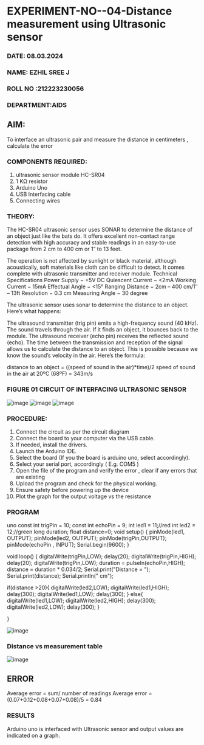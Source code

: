 # EXPERIMENT-NO--04-Distance measurement using Ultrasonic sensor
 ###  DATE: 08.03.2024
###  NAME: EZHIL SREE J
###  ROLL NO :212223230056
###  DEPARTMENT:AIDS
## AIM: 
To interface an ultrasonic pair and measure the distance in centimeters , calculate the error
 
### COMPONENTS REQUIRED:
1.	ultrasonic sensor module HC-SR04
2.	1 KΩ resistor 
3.	Arduino Uno 
4.	USB Interfacing cable 
5.	Connecting wires 


### THEORY: 
The HC-SR04 ultrasonic sensor uses SONAR to determine the distance of an object just like the bats do. It offers excellent non-contact range detection with high accuracy and stable readings in an easy-to-use package from 2 cm to 400 cm or 1” to 13 feet.

The operation is not affected by sunlight or black material, although acoustically, soft materials like cloth can be difficult to detect. It comes complete with ultrasonic transmitter and receiver module.
Technical Specifications
Power Supply − +5V DC
Quiescent Current − <2mA
Working Current − 15mA
Effectual Angle − <15°
Ranging Distance − 2cm – 400 cm/1″ – 13ft
Resolution − 0.3 cm
Measuring Angle − 30 degree

The ultrasonic sensor uses sonar to determine the distance to an object. Here’s what happens:

The ultrasound transmitter (trig pin) emits a high-frequency sound (40 kHz).
The sound travels through the air. If it finds an object, it bounces back to the module.
The ultrasound receiver (echo pin) receives the reflected sound (echo).
The time between the transmission and reception of the signal allows us to calculate the distance to an object. This is possible because we know the sound’s velocity in the air. Here’s the formula:

distance to an object = ((speed of sound in the air)*time)/2
speed of sound in the air at 20ºC (68ºF) = 343m/s

### FIGURE 01 CIRCUIT OF INTERFACING ULTRASONIC SENSOR 


![image](https://user-images.githubusercontent.com/36288975/166430594-5adb4ca9-5a42-4781-a7e6-7236b3766a85.png)
![image](https://github.com/nagaraj6618/Experiment--04-Interfacing-digital-output-with-arduino-ultrasonic-sensor/assets/127173574/686ad794-1ea9-4839-ae1d-e8d037aefae2)
![image](https://github.com/EzhilsreeJ/Experiment--04-Interfacing-digital-output-with-arduino-ultrasonic-sensor/assets/127173574/94f1cc2a-9bab-442a-b0bb-86e0230b72c1)




### PROCEDURE:
1.	Connect the circuit as per the circuit diagram 
2.	Connect the board to your computer via the USB cable.
3.	If needed, install the drivers.
4.	Launch the Arduino IDE.
5.	Select the board (If you the board is arduino uno, select accordingly).
6.	Select your serial port, accordingly ( E.g. COM5 )
7.	Open the file of the program  and verify the error , clear if any errors that are existing 
8.	Upload the program and check for the physical working. 
9.	Ensure safety before powering up the device 
10.	Plot the graph for the output voltage vs the resistance 


### PROGRAM 
uno
const int trigPin = 10;
const int echoPin = 9;
int led1 = 11;//red
int led2 = 12;//green
long duration;
float distance=0;
void setup()
{
  pinMode(led1, OUTPUT);
  pinMode(led2, OUTPUT);
  pinMode(trigPin,OUTPUT);
  pinMode(echoPin , INPUT);
  Serial.begin(9600);
}

void loop()
{
  digitalWrite(trigPin,LOW);
  delay(20);
  digitalWrite(trigPin,HIGH);
  delay(20);
  digitalWrite(trigPin,LOW);
  duration = pulseIn(echoPin,HIGH);
  distance = duration * 0.034/2;
  Serial.print("Distance = ");
  Serial.print(distance);
  Serial.println(" cm");
  
  if(distance >20){
    digitalWrite(led2,LOW);
  	digitalWrite(led1,HIGH);
    delay(300);
    digitalWrite(led1,LOW);
    delay(300);
  }
  else{
    digitalWrite(led1,LOW);
  	digitalWrite(led2,HIGH);
    delay(300);
    digitalWrite(led2,LOW);
    delay(300);
  }
  
}


![image](https://github.com/nagaraj6618/Experiment--04-Interfacing-digital-output-with-arduino-ultrasonic-sensor/assets/127173574/c8f37ca3-a89f-494a-8950-87edd9c26e51)




### Distance vs measurement table 

![image](https://github.com/nagaraj6618/Experiment--04-Interfacing-digital-output-with-arduino-ultrasonic-sensor/assets/127173574/a1329735-951a-452b-b026-28bf1ae1a5b4)
			
 
			
			
			



			
			
			
			
## ERROR			
Average error = sum/ number of readings 
Average error = (0.07+0.12+0.08+0.07+0.08)/5 = 0.84 
 








### RESULTS
Arduino uno is interfaced with Ultrasonic sensor and output values are indicated on a graph.
